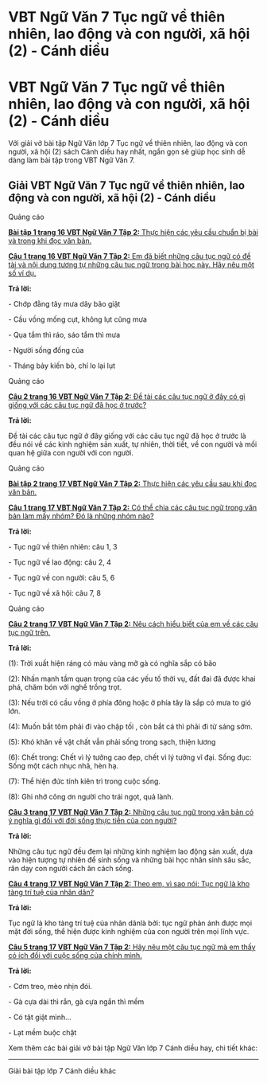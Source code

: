 # VBT Ngữ Văn 7 Tục ngữ về thiên nhiên, lao động và con người, xã hội (2) - Cánh diều

# VBT Ngữ Văn 7 Tục ngữ về thiên nhiên, lao động và con người, xã hội (2) - Cánh diều

Với giải vở bài tập Ngữ Văn lớp 7 Tục ngữ về thiên nhiên, lao động và con người, xã hội (2) sách Cánh diều hay nhất, ngắn gọn sẽ giúp học sinh dễ dàng làm bài tập trong VBT Ngữ Văn 7.

## Giải VBT Ngữ Văn 7 Tục ngữ về thiên nhiên, lao động và con người, xã hội (2) - Cánh diều

Quảng cáo

[**Bài tập 1 trang 16 VBT Ngữ Văn 7 Tập 2:** Thực hiện các yêu cầu chuẩn bị bài và trong khi đọc văn bản.](https://vietjack.com/vbt-ngu-van-7-cd/bai-tap-1-trang-16-vbt-ngu-van-lop-7-tap-2.jsp)

[**Câu 1 trang 16 VBT Ngữ Văn 7 Tập 2:** Em đã biết những câu tục ngữ có đề tài và nội dung tương tự những câu tục ngữ trong bài học này. Hãy nêu một số ví dụ.](https://vietjack.com/vbt-ngu-van-7-cd/cau-1-trang-16-vth-ngu-van-lop-7-tap-2.jsp)

**Trả lời:**

\- Chớp đằng tây mưa dây bão giật

\- Cầu vồng mống cụt, không lụt cũng mưa

\- Qụa tắm thì ráo, sáo tắm thì mưa

\- Người sống đống của

\- Tháng bảy kiến bò, chỉ lo lại lụt

Quảng cáo

[**Câu 2 trang 16 VBT Ngữ Văn 7 Tập 2:** Đề tài các câu tục ngữ ở đây có gì giống với các câu tục ngữ đã học ở trước?](https://vietjack.com/vbt-ngu-van-7-cd/cau-2-trang-16-vth-ngu-van-lop-7-tap-2.jsp)

**Trả lời:**

Đề tài các câu tục ngữ ở đây giống với các câu tục ngữ đã học ở trước là đều nói về các kinh nghiệm sản xuất, tự nhiên, thời tiết, về con người và mối quan hệ giữa con người với con người.

Quảng cáo

[**Bài tập 2 trang 17 VBT Ngữ Văn 7 Tập 2:** Thực hiện các yêu cầu sau khi đọc văn bản.](https://vietjack.com/vbt-ngu-van-7-cd/bai-tap-2-trang-17-vbt-ngu-van-lop-7-tap-2.jsp)

[**Câu 1 trang 17 VBT Ngữ Văn 7 Tập 2:** Có thể chia các câu tục ngữ trong văn bản làm mấy nhóm? Đó là những nhóm nào?](https://vietjack.com/vbt-ngu-van-7-cd/cau-1-trang-17-vth-ngu-van-lop-7-tap-2.jsp)

**Trả lời:**

\- Tục ngữ về thiên nhiên: câu 1, 3

\- Tục ngữ về lao động: câu 2, 4

\- Tục ngữ về con người: câu 5, 6

\- Tục ngữ về xã hội: câu 7, 8

Quảng cáo

[**Câu 2 trang 17 VBT Ngữ Văn 7 Tập 2:** Nêu cách hiểu biết của em về các câu tục ngữ trên.](https://vietjack.com/vbt-ngu-van-7-cd/cau-2-trang-17-vth-ngu-van-lop-7-tap-2.jsp)

**Trả lời:**

(1): Trời xuất hiện ráng có màu vàng mỡ gà có nghĩa sắp có bão

(2): Nhấn mạnh tầm quan trọng của các yếu tố thời vụ, đất đai đã được khai phá, chăm bón với nghề trồng trọt.

(3): Nếu trời có cầu vồng ở phía đông hoặc ở phía tây là sắp có mưa to gió lớn.

(4): Muốn bắt tôm phải đi vào chập tối , còn bắt cá thì phải đi từ sáng sớm.

(5): Khó khăn về vật chất vẫn phải sống trong sạch, thiện lương

(6): Chết trong: Chết vì lý tưởng cao đẹp, chết vì lý tưởng vĩ đại. Sống đục: Sống một cách nhục nhã, hèn hạ.

(7): Thể hiện đức tính kiên trì trong cuộc sống.

(8): Ghi nhớ công ơn người cho trái ngọt, quả lành.

[**Câu 3 trang 17 VBT Ngữ Văn 7 Tập 2:** Những câu tục ngữ trong văn bản có ý nghĩa gì đối với đời sống thực tiễn của con người?](https://vietjack.com/vbt-ngu-van-7-cd/cau-3-trang-17-vth-ngu-van-lop-7-tap-2.jsp)

**Trả lời:**

Những câu tục ngữ đều đem lại những kinh nghiệm lao động sản xuất, dựa vào hiện tượng tự nhiên để sinh sống và những bài học nhân sinh sâu sắc, răn dạy con người cách ăn cách sống.

[**Câu 4 trang 17 VBT Ngữ Văn 7 Tập 2:** Theo em, vì sao nói: Tục ngữ là kho tàng trí tuệ của nhân dân?](https://vietjack.com/vbt-ngu-van-7-cd/cau-4-trang-17-vth-ngu-van-lop-7-tap-2.jsp)

**Trả lời:**

Tục ngữ là kho tàng trí tuệ của nhân dânlà bởi: tục ngữ phản ánh được mọi mặt đời sống, thể hiện được kinh nghiệm của con người trên mọi lĩnh vực.

[**Câu 5 trang 17 VBT Ngữ Văn 7 Tập 2:** Hãy nêu một câu tục ngữ mà em thấy có ích đối với cuộc sống của chính mình.](https://vietjack.com/vbt-ngu-van-7-cd/cau-5-trang-17-vth-ngu-van-lop-7-tap-2.jsp)

**Trả lời:**

\- Cơm treo, mèo nhịn đói.

\- Gà cựa dài thì rắn, gà cựa ngắn thì mềm

\- Có tật giật mình…

\- Lạt mềm buộc chặt 

Xem thêm các bài giải vở bài tập Ngữ Văn lớp 7 Cánh diều hay, chi tiết khác:

* * *

Giải bài tập lớp 7 Cánh diều khác
